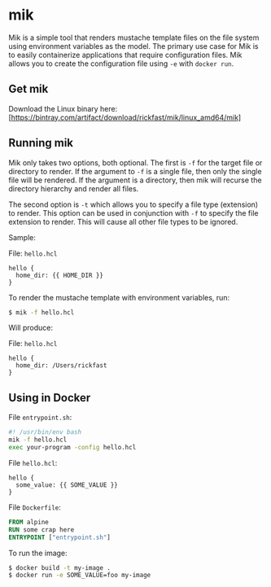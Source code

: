 # mik

Mik is a simple tool that renders mustache template files on the file system using environment variables as the model. The primary use case for Mik is to easily containerize applications that require configuration files. Mik allows you to create the configuration file using `-e` with `docker run`.

## Get mik

Download the Linux binary here: [https://bintray.com/artifact/download/rickfast/mik/linux_amd64/mik]

## Running mik

Mik only takes two options, both optional. The first is `-f` for the target file or directory to render. If the argument to `-f` is a single file, then only the single file will be rendered. If the argument is a directory, then mik will recurse the directory hierarchy and render all files.

The second option is `-t` which allows you to specify a file type (extension) to render. This option can be used in conjunction with `-f` to specify the file extension to render. This will cause all other file types to be ignored.

Sample:

File: `hello.hcl`

```hcl
hello {
  home_dir: {{ HOME_DIR }}
}
```

To render the mustache template with environment variables, run:

```sh
$ mik -f hello.hcl
```

Will produce:

File: `hello.hcl`

```hcl
hello {
  home_dir: /Users/rickfast
}
```

## Using in Docker

File `entrypoint.sh`:

```sh
#! /usr/bin/env bash
mik -f hello.hcl
exec your-program -config hello.hcl
```

File `hello.hcl`:

```hcl
hello {
  some_value: {{ SOME_VALUE }}
}
```

File `Dockerfile`:

```Dockerfile
FROM alpine
RUN some crap here
ENTRYPOINT ["entrypoint.sh"]
```

To run the image:

```sh
$ docker build -t my-image .
$ docker run -e SOME_VALUE=foo my-image
```
